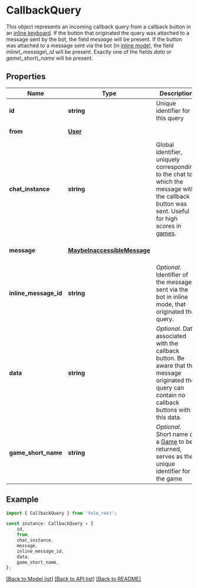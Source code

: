 # CallbackQuery

This object represents an incoming callback query from a callback button in an [inline keyboard](https://core.telegram.org/bots/features#inline-keyboards). If the button that originated the query was attached to a message sent by the bot, the field *message* will be present. If the button was attached to a message sent via the bot (in [inline mode](https://core.telegram.org/bots/api/#inline-mode)), the field *inline\\_message\\_id* will be present. Exactly one of the fields *data* or *game\\_short\\_name* will be present.

## Properties

Name | Type | Description | Notes
------------ | ------------- | ------------- | -------------
**id** | **string** | Unique identifier for this query | [default to undefined]
**from** | [**User**](User.md) |  | [default to undefined]
**chat_instance** | **string** | Global identifier, uniquely corresponding to the chat to which the message with the callback button was sent. Useful for high scores in [games](https://core.telegram.org/bots/api/#games). | [default to undefined]
**message** | [**MaybeInaccessibleMessage**](MaybeInaccessibleMessage.md) |  | [optional] [default to undefined]
**inline_message_id** | **string** | *Optional*. Identifier of the message sent via the bot in inline mode, that originated the query. | [optional] [default to undefined]
**data** | **string** | *Optional*. Data associated with the callback button. Be aware that the message originated the query can contain no callback buttons with this data. | [optional] [default to undefined]
**game_short_name** | **string** | *Optional*. Short name of a [Game](https://core.telegram.org/bots/api/#games) to be returned, serves as the unique identifier for the game | [optional] [default to undefined]

## Example

```typescript
import { CallbackQuery } from 'tele_rest';

const instance: CallbackQuery = {
    id,
    from,
    chat_instance,
    message,
    inline_message_id,
    data,
    game_short_name,
};
```

[[Back to Model list]](../README.md#documentation-for-models) [[Back to API list]](../README.md#documentation-for-api-endpoints) [[Back to README]](../README.md)
